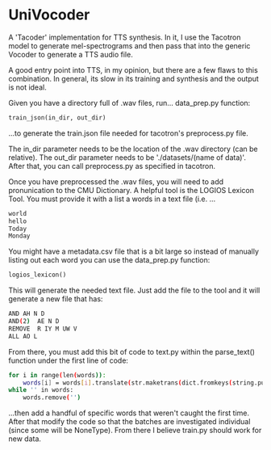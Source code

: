 # UniVocoder
A 'Tacoder' implementation for TTS synthesis. In it, I use the Tacotron model to generate mel-spectrograms and then pass that into the generic Vocoder to generate a TTS audio file.

A good entry point into TTS, in my opinion, but there are a few flaws to this combination. In general, its slow  in its training and synthesis and the output is not ideal.

Given you have a directory full of .wav files, run... data_prep.py function:
```python
train_json(in_dir, out_dir) 
```
...to generate the train.json file needed for tacotron's preprocess.py file. 

The in_dir parameter needs to be the location of the .wav directory (can be relative). The out_dir parameter needs to be './datasets/(name of data)'. After that, you can call preprocess.py as specified in tacotron.

Once you have preprocessed the .wav files, you will need to add pronunication to the CMU Dictionary. A helpful tool is the LOGIOS Lexicon Tool. You must provide it with a list a words in a text file (i.e. ...
```bash
world
hello
Today
Monday
```
You might have a metadata.csv file that is a bit large so instead of manually listing out each word you can use the data_prep.py function:
```python
logios_lexicon()
```
This will generate the needed text file. Just add the file to the tool and it will generate a new file that has:

```bash
AND	AH N D
AND(2)	AE N D
REMOVE	R IY M UW V
ALL	AO L
```

From there, you must add this bit of code to text.py within the parse_text() function under the first line of code:
```bash
for i in range(len(words)):
    words[i] = words[i].translate(str.maketrans(dict.fromkeys(string.punctuation)))
while '' in words:
    words.remove('')
```

...then add a handful of specific words that weren't caught the first time. After that modify the code so that the batches are investigated individual (since some will be NoneType). From there I believe train.py should work for new data.
